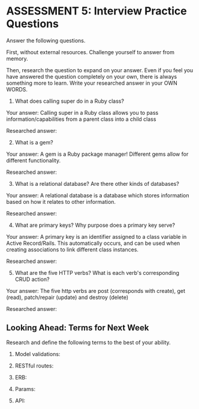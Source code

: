 # ASSESSMENT 5: Interview Practice Questions

Answer the following questions.

First, without external resources. Challenge yourself to answer from memory.

Then, research the question to expand on your answer. Even if you feel you have answered the question completely on your own, there is always something more to learn. Write your researched answer in your OWN WORDS.

1. What does calling super do in a Ruby class?

Your answer: Calling super in a Ruby class allows you to pass information/capabilities from a parent class into a child class

Researched answer:

2. What is a gem?

Your answer: A gem is a Ruby package manager! Different gems allow for different functionality.

Researched answer:

3. What is a relational database? Are there other kinds of databases?

Your answer: A relational database is a database which stores information based on how it relates to other information. 

Researched answer:

4. What are primary keys? Why purpose does a primary key serve?

Your answer: A primary key is an identifier assigned to a class variable in Active Record/Rails. This automatically occurs, and can be used when creating associations to link different class instances.

Researched answer:

5. What are the five HTTP verbs? What is each verb's corresponding CRUD action?

Your answer: The five http verbs are post (corresponds with create), get (read), patch/repair (update) and destroy (delete)

Researched answer:

## Looking Ahead: Terms for Next Week

Research and define the following terms to the best of your ability.

1. Model validations:

2. RESTful routes:

3. ERB:

4. Params:

5. API:

